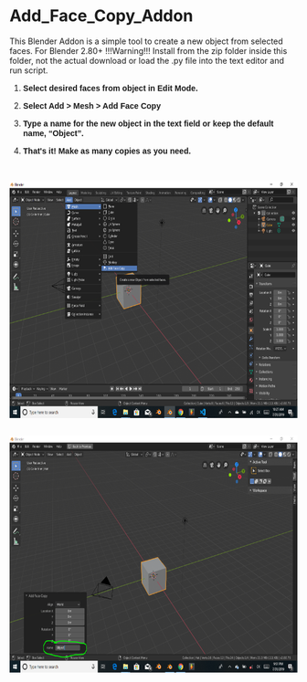 # Add_Face_Copy_Addon
This Blender Addon is a simple tool to create a new object from selected faces. 
For Blender 2.80+ !!!Warning!!! Install from the zip folder inside this folder, not the actual download or load the .py file into the text editor and run script.
<OL>
	<LI><P STYLE="margin-bottom: 0in"><FONT FACE="Yu Gothic UI, sans-serif"><B>Select
	desired faces from object in Edit Mode.</B></FONT></P>
	<LI><P STYLE="margin-bottom: 0in"><FONT FACE="Yu Gothic UI, sans-serif"><B>Select
	Add &gt; Mesh &gt; Add Face Copy</B></FONT></P>
	<LI><P STYLE="margin-bottom: 0in"><FONT FACE="Yu Gothic UI, sans-serif"><B>Type
	a name for the new object in the text field or keep the default
	name, &ldquo;Object&rdquo;.</B></FONT></P>
	<LI><P STYLE="margin-bottom: 0in"><FONT FACE="Yu Gothic UI, sans-serif"><B>That's
	it! Make as many copies as you need.</B></FONT></P>
</OL>
<P STYLE="margin-bottom: 0in"><BR>
</P>
<P STYLE="margin-bottom: 0in"><IMG SRC="Add_Face_Copy_Addon_html_m104285c9.png" NAME="graphics1" ALIGN=LEFT WIDTH=665 HEIGHT=415 BORDER=0><BR CLEAR=LEFT><BR>
</P>
<P STYLE="margin-bottom: 0in"><IMG SRC="Add_Face_Copy_Addon_html_78d24c8b.png" NAME="graphics2" ALIGN=LEFT WIDTH=665 HEIGHT=415 BORDER=0><BR CLEAR=LEFT><BR>
</P>
</BODY>
</HTML>
